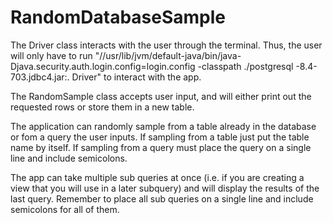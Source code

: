 # RandomDatabaseSample

The Driver class interacts with the user through the terminal. Thus, the user will only have to run "//usr/lib/jvm/default-java/bin/java-Djava.security.auth.login.config=login.config -classpath ./postgresql -8.4-703.jdbc4.jar:. Driver" to interact with the app. 

The RandomSample class accepts user input, and will either print out the requested rows or store them in a new table.

The application can randomly sample from a table already in the database or fom a query the user inputs. If sampling from a table just put the table name by itself. If sampling from a query must place the query on a single line and include semicolons.

The app can take multiple sub queries at once (i.e. if you are creating a view that you will use in a later subquery) and will display the results of the last query. Remember to place all sub queries on a single line and include semicolons for all of them.

